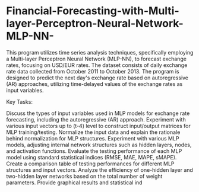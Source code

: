 # Financial-Forecasting-with-Multi-layer-Perceptron-Neural-Network-MLP-NN-

This program utilizes time series analysis techniques, specifically employing a Multi-layer Perceptron Neural Network (MLP-NN), to forecast exchange rates, focusing on USD/EUR rates. The dataset consists of daily exchange rate data collected from October 2011 to October 2013. The program is designed to predict the next day's exchange rate based on autoregressive (AR) approaches, utilizing time-delayed values of the exchange rates as input variables.

Key Tasks:

Discuss the types of input variables used in MLP models for exchange rate forecasting, including the autoregressive (AR) approach.
Experiment with various input vectors up to (t-4) level to construct input/output matrices for MLP training/testing.
Normalize the input data and explain the rationale behind normalization for MLP structures.
Experiment with various MLP models, adjusting internal network structures such as hidden layers, nodes, and activation functions.
Evaluate the testing performance of each MLP model using standard statistical indices (RMSE, MAE, MAPE, sMAPE).
Create a comparison table of testing performances for different MLP structures and input vectors.
Analyze the efficiency of one-hidden layer and two-hidden layer networks based on the total number of weight parameters.
Provide graphical results and statistical ind
